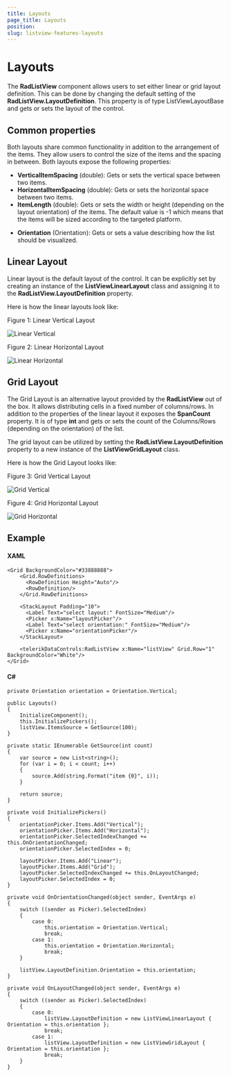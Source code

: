 ```yaml
---
title: Layouts
page_title: Layouts
position: 
slug: listview-features-layouts
---
```


# Layouts

The **RadListView** component allows users to set either linear or grid layout definition. This can be done by changing the default setting of the **RadListView.LayoutDefinition**. This property is of type ListViewLayoutBase and gets or sets the layout of the control. 

## Common properties

Both layouts share common functionality in addition to the arrangement of the items. They allow users to control the size of the items and the spacing in between. Both layouts expose the following properties:

- **VerticalItemSpacing** (double): Gets or sets the vertical space between two items.
- **HorizontalItemSpacing** (double): Gets or sets the horizontal space between two items.
- **ItemLength** (double): Gets or sets the width or height (depending on the layout orientation) of the items. The default value is -1 which means that the items will be sized according to the targeted platform.
<!-- - **GroupHeaderLength** (double): Gets or sets the width or height (depending on the layout orientation) of the group headers. The default value is -1 which means that the items will be sized according to the targeted platform.-->
- **Orientation** (Orientation): Gets or sets a value describing how the list should be visualized.

## Linear Layout

Linear layout is the default layout of the control. It can be explicitly set by creating an instance of the **ListViewLinearLayout** class and assigning it to the **RadListView.LayoutDefinition** property.

Here is how the linear layouts look like:

Figure 1: Linear Vertical Layout

![Linear Vertical](images/listview-features-layout.png)

Figure 2: Linear Horizontal Layout

![Linear Horizontal](images/listview-features-horizontal-layout.png)

## Grid Layout

The Grid Layout is an alternative layout provided by the **RadListView** out of the box. It allows distributing cells in a fixed number of columns/rows. In addition to the properties of the linear layout it exposes the **SpanCount** property. It is of type **int** and gets or sets the count of the Columns/Rows (depending on the orientation) of the list. 

The grid layout can be utilized by setting the **RadListView.LayoutDefinition** property to a new instance of the **ListViewGridLayout** class.

Here is how the Grid Layout looks like:

Figure 3: Grid Vertical Layout

![Grid Vertical](images/listview-features-grid-layout.png)

Figure 4: Grid Horizontal Layout

![Grid Horizontal](images/listview-features-horizontal-grid-layout.png)

## Example

#### XAML
	<Grid BackgroundColor="#33888888">
		<Grid.RowDefinitions>
		  <RowDefinition Height="Auto"/>
		  <RowDefinition/>
		</Grid.RowDefinitions>
		
		<StackLayout Padding="10">
		  <Label Text="select layout:" FontSize="Medium"/>
		  <Picker x:Name="layoutPicker"/>
		  <Label Text="select orientation:" FontSize="Medium"/>
		  <Picker x:Name="orientationPicker"/>
		</StackLayout>

		<telerikDataControls:RadListView x:Name="listView" Grid.Row="1" BackgroundColor="White"/>
	</Grid>

#### C# 

    private Orientation orientation = Orientation.Vertical;

    public Layouts()
    {
        InitializeComponent();
        this.InitializePickers();
        listView.ItemsSource = GetSource(100);
    }

    private static IEnumerable GetSource(int count)
    {
        var source = new List<string>();
        for (var i = 0; i < count; i++)
        {
            source.Add(string.Format("item {0}", i));
        }

        return source;
    }

    private void InitializePickers()
    {
        orientationPicker.Items.Add("Vertical");
        orientationPicker.Items.Add("Horizontal");
        orientationPicker.SelectedIndexChanged += this.OnOrientationChanged;
        orientationPicker.SelectedIndex = 0;  
        
        layoutPicker.Items.Add("Linear");
        layoutPicker.Items.Add("Grid");
        layoutPicker.SelectedIndexChanged += this.OnLayoutChanged;
        layoutPicker.SelectedIndex = 0;
    }

    private void OnOrientationChanged(object sender, EventArgs e)
    {
        switch ((sender as Picker).SelectedIndex)
        {
            case 0:
                this.orientation = Orientation.Vertical;
                break;
            case 1:
                this.orientation = Orientation.Horizontal;
                break;
        }
        
        listView.LayoutDefinition.Orientation = this.orientation;
    }

    private void OnLayoutChanged(object sender, EventArgs e)
    {
        switch ((sender as Picker).SelectedIndex)
        {
            case 0:
                listView.LayoutDefinition = new ListViewLinearLayout { Orientation = this.orientation };
                break;
            case 1:
                listView.LayoutDefinition = new ListViewGridLayout { Orientation = this.orientation };
                break;
        }
    }